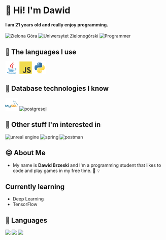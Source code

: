 # 👋 Hi! I'm Dawid
#### I am 21 years old and really enjoy programming.

![Zielona Góra](https://img.shields.io/badge/-%20%F0%9F%8F%A1%20Wroclaw-success?style=for-the-badge)
![Uniwersytet Zielonogórski](https://img.shields.io/badge/-%20🍆%20Uniwersytet%20Zielonogorksi%20-%23038cfc?style=for-the-badge)
![Programmer](https://img.shields.io/badge/-%20👨‍🎓%20Computer%20Science%20-blueviolet?style=for-the-badge)

## 🔮 The languages I use
<p>
<img src="https://raw.githubusercontent.com/devicons/devicon/master/icons/java/java-original.svg" alt="java" width="40" height="40"/>
<img src="https://raw.githubusercontent.com/devicons/devicon/master/icons/javascript/javascript-original.svg" alt="javascript" width="40" height="40"/>
<img src="https://raw.githubusercontent.com/devicons/devicon/master/icons/python/python-original.svg" alt="python" width="40" height="40"/>
</p>

## 💾 Database technologies I know
<p>
<img src="https://raw.githubusercontent.com/devicons/devicon/master/icons/mysql/mysql-original-wordmark.svg" alt="mysql" width="40" height="40"/>
<img src="https://www.vectorlogo.zone/logos/postgresql/postgresql-icon.svg" alt="postgresql" width="40" height="40"/>
</p>

## 📲 Other stuff I'm interested in
<p>
<img src="https://upload.wikimedia.org/wikipedia/commons/d/da/Unreal_Engine_Logo.svg" alt="unreal engine" width="40" height="40"/>
<img src="https://www.vectorlogo.zone/logos/springio/springio-icon.svg" alt="spring" width="40" height="40"/>
<img src="https://www.vectorlogo.zone/logos/getpostman/getpostman-icon.svg" alt="postman" width="40" height="40"/>
</p>

## 😝 About Me

- My name is __Dawid Brzeski__ and I'm a programming student that likes to code and play games in my free time. 🔫 💡

## Currently learning
- Deep Learning
- TensorFlow 

## 👅 Languages
![](https://img.shields.io/badge/Polish-Native-red)
![](https://img.shields.io/badge/English-High_Level-green)
![](https://img.shields.io/badge/German-Minimal-blue)
